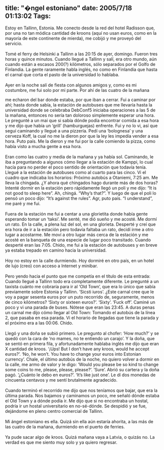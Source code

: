 title: "�ngel estoniano"
date: 2005/7/18 01:13:02
Tags: 
---
Estoy en Tallinn, Estonia. Me conecto desde la red del hotel Radisson
que, por una no tan módica cantidad de kroons (aquí no usan euros, como
en la mayoría de este continente de mierda), me cobijó y me proveyó del
servicio.<br/><br/>
Tomé el ferry de Helsinki a Tallinn a las 20:15 de ayer, domingo.
Fueron tres horas y quince minutos. Cuando llegué a Tallinn y salí, era
otro mundo, aún cuando están a escasos 200(?) kilómetros, sólo
separados por el Golfo de Finlandia. La gente raramente habla inglés,
no como en Finlandia que hasta el carnal que corta el pasto de la
universidad lo hablaba.<br/><br/>
Ayer en la noche salí de fiesta con algunos amigos y, como es mi
costumbre, me fui solo por mi parte. Por ahí de las cuatro de la mañana

me echaron del bar donde estaba, por que iban a cerrar. Fui a caminar
por ahí; hasta donde sabía, la estación de autobuses que me llevaría
hasta la universidad donde se celebraba DebConf5 iniciaba operaciones a
las 5 de la mañana, entonces no sería tan doloroso simplemente esperar
una hora. Le pregunté a un mai que si sabía dónde podía encontrar
comida a esa hora y me dijo que había un &#8216;grill&#8217; (hamburguejas)
enfrente. Fui y no lo vi, así que seguí caminando y llegué a una
pizzería. Pedí una &#8216;bolognesa&#8217; y una cerveza Koff, la cual no me la
dieron por que la ley les impedía vender a esa hora. Puto país. Me la
dieron y me fui por la calle comiendo la pizza, como había visto a
mucha gente a esa hora.<br/><br/>
Eran como las cuatro y media de la mañana y ya había sol. Caminando, le
iba a preguntando a algunos cómo llegar a la estación de Kamppi, lo
cual hacía para no perder el poco sentido de orientación que todavía
tenía. Llegué a la estación de autobuses como al cuarto para las cinco.
Vi el cuadro que indicaba los horarios: Próximo autobús a Otaniemi,
7:25 am. Me lleva la chingada. ¿Y ahora qué chingados hago durante más
de dos horas? Intenté dormir en la estación pero rápidamente llegó un
poli y me dijo: &#8220;It is not good to sleep here&#8221;. Ah, chingá. &#8220;Why&#8217;s
that?&#8221;. Y luego de que el poli lo pensó un poco dijo: &#8220;It&#8217;s against the
rules&#8221;. Agr, puto país. &#8220;I understand&#8221;, me paré y me fui.<br/><br/>
Fuera de la estación me fui a centar a una glorietita donde había gente
esperando tomar un &#8216;taksi&#8217;. Me senté, me dió sueño y me acosté. Me
dormí un rato. En la calle, a plena luz del sol, en una glorieta.
Desperté y creí que era hora de ir a la estación pero todavía faltaba
un rato, decidí irme a otro lugar a acostarme. Me moví a otro lugar más
cerca de la estación y me acosté en la banqueta de una especie de lugar
poco transitado. Cuando desperté eran las 7:05. Chido, me fui a la
estación de autobuses y en breve ya estaba trepado en camino hacia la
universidad.<br/><br/>
Hoy no estoy en la calle durmiendo. Hoy dormiré en otro país, en un hotel de lujo (creo) con acceso a Internet y minibar.<br/><br/>
Pero yendo hacia el punto que me competía en el título de esta entrada:
Cuando llegué a Tallinn todo era completamente diferente. Le pregunté a
un taxista cuánto me cobraría para ir al &#8216;Old Town&#8217;, que era lo único
que sabía previamente sobre Estonia y Tallinn. &#8216;Sicsti iuros&#8217;. ¿Este
carnal cree que le voy a pagar sesenta euros por un puto recorrido de,
seguramente, menos de cinco kilómetros? &#8216;Sixty or sixteen euros?&#8217;.
&#8216;Sixty&#8217;. &#8216;Fuck off&#8217;. Caminé un poco y vi una parada de buses. Nótese
que eran las 23:45. A duras penas un carnal me dijo cómo llegar al Old
Town: Tomando el autobús de la línea 2, que pasaba en esa parada. Vi el
horario de llegadas que tiene la parada y el próximo era a las 00:06.
Chido.<br/><br/>
Llegó y una doña se subió primero. Le pregunto al chofer: &#8216;How much?&#8217; y
se quedó con la cara de &#8216;no mames, no te entiendo un carajo&#8217;. Y la
doña, que se sentó en primera fila, y afortunadamente hablaba inglés me
dijo que eran X cantidad de kroos. &#8216;¡Ups! But I don&#8217;t have any kroos,
would he accept euros?&#8217;. &#8216;No, he won&#8217;t. You have to change your euros
into Estonian currency&#8217;. Chale, el último autobús de la noche, no
quiero volver a dormir en la calle, me armo de valor y le digo: &#8216;Would
you please be so kind to change some coins to me, please, please,
please?&#8217;. &#8216;Sure&#8217;. Abrió su cartera y la doña pagó. &#8216;¿Cuánto le debo en
euros?&#8217;. &#8216;It&#8217;s like just one&#8217;. Le dí dos monedas de cincuenta centavos
y me sentí brutalmente agradecido.<br/><br/>
Cuando terminó el recorrido me dijo que nos teníamos que bajar, que era
la última parada. Nos bajamos y caminamos un poco, me señaló dónde
estaba el Old Town y a dónde podía ir. Me dijo que si no encontraba un
hostal, podría ir un hostal universitario en no-sé-dónde. Se despidió y
se fue, dejándome en pleno centro comercial de Tallinn.<br/><br/>
Mi ángel estoniano es ella. Quizá sin ella aún estaría ahorita, a las
más de las cuatro de la mañana, durmiendo en el puerto de ferries.<br/><br/>
Ya pude sacar algo de kroos. Quizá mañana vaya a Latvia, o quizás no. La verdad es que me siento muy solo y ya quiero regresar.<br/><br/><br/><br/>
